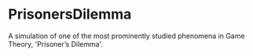 # PrisonersDilemma
A simulation of one of the most prominently studied phenomena in Game Theory, 'Prisoner’s Dilemma'.
